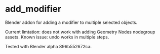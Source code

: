 # add_modifier

Blender addon for adding a modifier to multiple selected objects.

Current limtation: does not work with adding Geometry Nodes nodegroup assets.
Known issue: undo works in multiple steps.

Tested with Blender alpha 896b552672ca.
